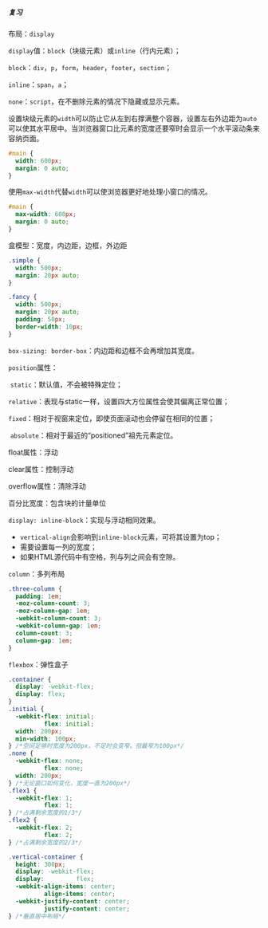 ##### 复习

布局：`display`

`display`值：`block`（块级元素）或`inline`（行内元素）；

`block`：`div`，`p`，`form`，`header`，`footer`，`section`；

`inline`：`span`，`a`；

`none`：`script`，在不删除元素的情况下隐藏或显示元素。

设置块级元素的`width`可以防止它从左到右撑满整个容器，设置左右外边距为`auto`可以使其水平居中。当浏览器窗口比元素的宽度还要窄时会显示一个水平滚动条来容纳页面。

```css
#main {
  width: 600px;
  margin: 0 auto; 
}
```

使用`max-width`代替`width`可以使浏览器更好地处理小窗口的情况。

```css
#main {
  max-width: 600px;
  margin: 0 auto; 
}
```

盒模型：宽度，内边距，边框，外边距

```css
.simple {
  width: 500px;
  margin: 20px auto;
}

.fancy {
  width: 500px;
  margin: 20px auto;
  padding: 50px;
  border-width: 10px;
}
```

`box-sizing: border-box`：内边距和边框不会再增加其宽度。

`position`属性：

​	`static`：默认值，不会被特殊定位；

​	`relative`：表现与static一样，设置四大方位属性会使其偏离正常位置；

​	`fixed`：相对于视窗来定位，即使页面滚动也会停留在相同的位置；

​	`absolute`：相对于最近的“positioned”祖先元素定位。

float属性：浮动

clear属性：控制浮动

overflow属性：清除浮动

百分比宽度：包含块的计量单位

`display: inline-block`：实现与浮动相同效果。

- `vertical-align`会影响到`inline-block`元素，可将其设置为top；
- 需要设置每一列的宽度；
- 如果HTML源代码中有空格，列与列之间会有空隙。

`column`：多列布局

```css
.three-column {
  padding: 1em;
  -moz-column-count: 3;
  -moz-column-gap: 1em;
  -webkit-column-count: 3;
  -webkit-column-gap: 1em;
  column-count: 3;
  column-gap: 1em;
}
```

`flexbox`：弹性盒子

```css
.container {
  display: -webkit-flex;
  display: flex;
}
.initial {
  -webkit-flex: initial;
          flex: initial;
  width: 200px;
  min-width: 100px;
} /*空间足够时宽度为200px，不足时会变窄，但最窄为100px*/
.none {
  -webkit-flex: none;
          flex: none;
  width: 200px;
} /*无论窗口如何变化，宽度一直为200px*/
.flex1 {
  -webkit-flex: 1;
          flex: 1;
} /*占满剩余宽度的1/3*/
.flex2 {
  -webkit-flex: 2;
          flex: 2;
} /*占满剩余宽度的2/3*/

.vertical-container {
  height: 300px;
  display: -webkit-flex;
  display:         flex;
  -webkit-align-items: center;
          align-items: center;
  -webkit-justify-content: center;
          justify-content: center;
} /*垂直居中布局*/
```